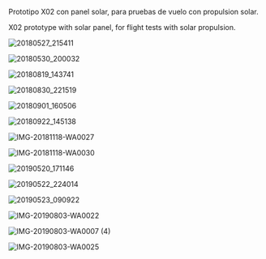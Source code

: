 Prototipo X02 con panel solar, para pruebas de vuelo con propulsion solar.

X02 prototype with solar panel, for flight tests with solar propulsion.

![20180527_215411](https://user-images.githubusercontent.com/88517674/168452223-64f1a6fb-6010-4ee4-acce-fccafeabc508.jpg)

![20180530_200032](https://user-images.githubusercontent.com/88517674/168452225-8aa46797-6711-4f79-992b-1c7b90596a5b.jpg)

![20180819_143741](https://user-images.githubusercontent.com/88517674/168452236-a7c26274-bd85-4c27-944e-c1264226b3d0.jpg)

![20180830_221519](https://user-images.githubusercontent.com/88517674/168452244-e6aa76b7-0ec0-4bd9-a224-e5fa70d3cc20.jpg)

![20180901_160506](https://user-images.githubusercontent.com/88517674/168452252-b1c623b9-23ed-43f1-af9e-7228cfae813b.jpg)

![20180922_145138](https://user-images.githubusercontent.com/88517674/168452266-3fed2835-5806-469d-940c-ec5727869180.jpg)

![IMG-20181118-WA0027](https://user-images.githubusercontent.com/88517674/168452274-e4d2d7f6-5f36-4a33-b169-89583ef41a18.jpg)

![IMG-20181118-WA0030](https://user-images.githubusercontent.com/88517674/168452277-58c48088-5381-421f-8364-2d019aa4edfc.jpg)

![20190520_171146](https://user-images.githubusercontent.com/88517674/168452296-530154cf-4b22-40bc-a7f9-79fa54a8eccc.jpg)

![20190522_224014](https://user-images.githubusercontent.com/88517674/168452305-d7eb35ab-d5b6-4eb5-8fd4-019642b465c9.jpg)

![20190523_090922](https://user-images.githubusercontent.com/88517674/168452309-32388202-3641-4145-b266-84e93d29f7a9.jpg)

![IMG-20190803-WA0022](https://user-images.githubusercontent.com/88517674/168452314-1d7e7f71-ecf7-42bb-9444-56c99e196508.jpg)

![IMG-20190803-WA0007 (4)](https://user-images.githubusercontent.com/88517674/168452320-daaf3375-385e-4684-9e66-ba1eac0c3855.jpg)

![IMG-20190803-WA0025](https://user-images.githubusercontent.com/88517674/168452327-04a7a1a1-8b09-4ba3-af61-90fdbe894b45.jpg)

